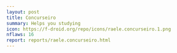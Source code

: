 ```yaml
---
layout: post
title: Concurseiro
summary: Helps you studying
icon: https://f-droid.org/repo/icons/raele.concurseiro.1.png
nflaws: 16
report: reports/raele.concurseiro.html
---
```

